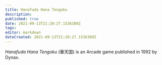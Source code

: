 ```yaml
---
title: Hanafuda Hana Tengoku
description: 
published: true
date: 2021-09-13T21:20:27.1536389Z 
tags: 
editor: markdown
dateCreated: 2021-09-13T21:20:27.1536389Z
---
```

_Hanafuda Hana Tengoku_ (<span lang='ja'>華天国</span>) is an Arcade game published in 1992 by Dynax.

